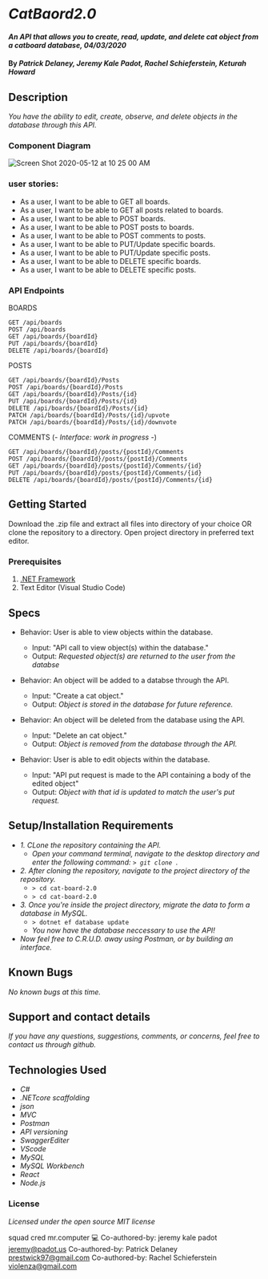# _CatBaord2.0_

#### _An API that allows you to create, read, update, and delete cat object from a catboard database, 04/03/2020_

#### By _**Patrick Delaney, Jeremy Kale Padot, Rachel Schieferstein, Keturah Howard**_

## Description

_You have the ability to edit, create, observe, and delete objects in the database through this API._

### Component Diagram

![Screen Shot 2020-05-12 at 10 25 00 AM](https://user-images.githubusercontent.com/32975967/81725581-e806df80-943a-11ea-8319-e306d3bc2e3d.png)

### user stories:

* As a user, I want to be able to GET all boards.
* As a user, I want to be able to GET all posts related to boards.
* As a user, I want to be able to POST boards.
* As a user, I want to be able to POST posts to boards.
* As a user, I want to be able to POST comments to posts.
* As a user, I want to be able to PUT/Update specific boards.
* As a user, I want to be able to PUT/Update specific posts.
* As a user, I want to be able to DELETE specific boards.
* As a user, I want to be able to DELETE specific posts.


### API Endpoints

BOARDS
```
GET /api/boards
POST /api/boards
GET /api/boards/{boardId}
PUT /api/boards/{boardId}
DELETE /api/boards/{boardId}
```

POSTS
```
GET /api/boards/{boardId}/Posts
POST /api/boards/{boardId}/Posts
GET /api​/boards​/{boardId}​/Posts​/{id}
PUT /api​/boards​/{boardId}​/Posts​/{id}
DELETE /api/boards/{boardId}/Posts/{id}
PATCH /api​/boards​/{boardId}​/Posts​/{id}​/upvote
PATCH /api/boards/{boardId}/Posts/{id}/downvote
```

COMMENTS (*- Interface: work in progress -*)
```
GET /api/boards/{boardId}/posts/{postId}/Comments
POST /api/boards/{boardId}/posts/{postId}/Comments
GET /api/boards/{boardId}/posts/{postId}/Comments/{id}
PUT /api/boards/{boardId}/posts/{postId}/Comments/{id}
DELETE /api/boards/{boardId}/posts/{postId}/Comments/{id}
```


## Getting Started

Download the .zip file and extract all files into directory of your choice OR clone the repository to a directory. Open project directory in preferred text editor.

### Prerequisites

1. [.NET Framework](https://dotnet.microsoft.com/download/thank-you/dotnet-sdk-2.2.106-macos-x64-installer) 
2. Text Editor (Visual Studio Code)

## Specs

* Behavior: User is able to view objects within the database.
  * Input: "API call to view object(s) within the database."
  * Output: *Requested object(s) are returned to the user from the databse*

* Behavior: An object will be added to a databse through the API.
	* Input: "Create a cat object."
	* Output: *Object is stored in the database for future reference.*

* Behavior: An object will be deleted from the database using the API.
  * Input: "Delete an cat object."
  * Output: *Object is removed from the database through the API.*

* Behavior: User is able to edit objects within the database.
  * Input: "API put request is made to the API containing a body of the edited object"
  * Output: *Object with that id is updated to match the user's put request.*

## Setup/Installation Requirements

* _1. CLone the repository containing the API._
  * _Open your command terminal, navigate to the desktop directory and enter the following command: `> git clone `_.
* _2. After cloning the repository, navigate to the project directory of the repository._
  * `> cd cat-board-2.0`
  * `> cd cat-board-2.0`
* _3. Once you're inside the project directory, migrate the data to form a database in MySQL._
  <!-- * `> dotnet ef migrations add Initial` -->
  * `> dotnet ef database update`
  * _You now have the database neccessary to use the API!_
* _Now feel free to C.R.U.D. away using Postman, or by building an interface._

## Known Bugs

_No known bugs at this time._


## Support and contact details

_If you have any questions, suggestions, comments, or concerns, feel free to contact us through github._

## Technologies Used

* _C#_
* _.NETcore scaffolding_
* _json_
* _MVC_
* _Postman_
* _API versioning_
* _SwaggerEditer_
* _VScode_
* _MySQL_
* _MySQL Workbench_
* _React_
* _Node.js_


### License

*Licensed under the open source MIT license*


squad cred
mr.computer 💻
Co-authored-by: jeremy kale padot <jeremy@padot.us>
Co-authored-by: Patrick Delaney <prestwick97@gmail.com>
Co-authored-by: Rachel Schieferstein <violenza@gmail.com>
